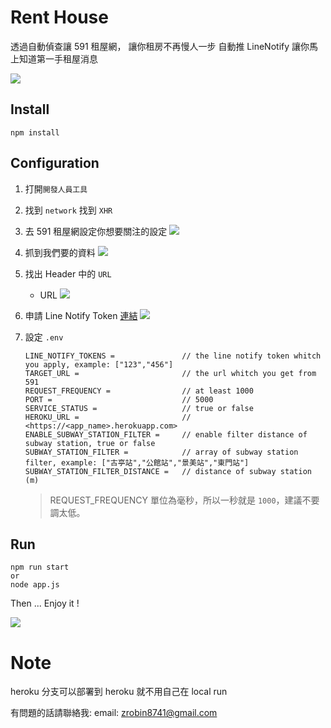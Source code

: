 # Rent House
透過自動偵查讓 591 租屋網，
讓你租房不再慢人一步
自動推 LineNotify 讓你馬上知道第一手租屋消息

![](https://i.imgur.com/wvnFcYh.png)


## Install
```
npm install
```

## Configuration
1. 打開`開發人員工具`
2. 找到 `network` 找到 `XHR` 
3. 去 591 租屋網設定你想要關注的設定
  ![](https://i.imgur.com/3p0TgZY.png)
4. 抓到我們要的資料
  ![](https://i.imgur.com/M3BKEq8.png)
5. 找出 Header 中的 `URL`
     * URL
    ![](https://i.imgur.com/cwep44R.png)
6. 申請 Line Notify Token [連結](https://notify-bot.line.me/my/)
  ![](https://i.imgur.com/TXy9qGB.png)

7. 設定 `.env`
    ```
    LINE_NOTIFY_TOKENS =               // the line notify token whitch you apply, example: ["123","456"]
    TARGET_URL =                       // the url whitch you get from 591
    REQUEST_FREQUENCY =                // at least 1000
    PORT =                             // 5000
    SERVICE_STATUS =                   // true or false
    HEROKU_URL =                       // <https://<app_name>.herokuapp.com>
    ENABLE_SUBWAY_STATION_FILTER =     // enable filter distance of subway station, true or false
    SUBWAY_STATION_FILTER =            // array of subway station filter, example: ["古亭站","公館站","景美站","東門站"]
    SUBWAY_STATION_FILTER_DISTANCE =   // distance of subway station (m)
    ```
    > REQUEST_FREQUENCY 單位為毫秒，所以一秒就是 `1000`，建議不要調太低。

## Run
```
npm run start
or
node app.js
```

Then ...
Enjoy it !

![](https://i.imgur.com/wvnFcYh.png)


# Note
heroku 分支可以部署到 heroku 就不用自己在 local run

有問題的話請聯絡我:
email: zrobin8741@gmail.com